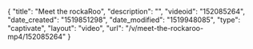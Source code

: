 {
    "title": "Meet the rockaRoo",
    "description": "",
    "videoid": "152085264",
    "date_created": "1519851298",
    "date_modified": "1519948085",
    "type": "captivate",
    "layout": "video",
    "url": "\/v\/meet-the-rockaroo-mp4\/152085264"
}